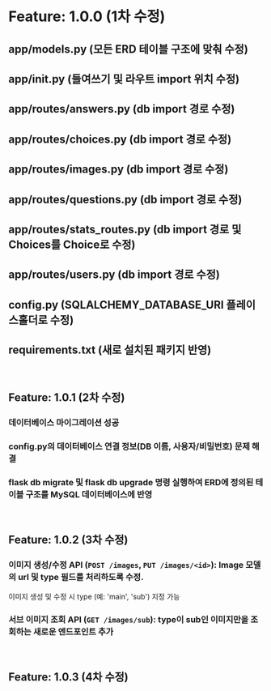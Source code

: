 # Feature: 1.0.0 (1차 수정)

## app/models.py (모든 ERD 테이블 구조에 맞춰 수정)

## app/__init__.py (들여쓰기 및 라우트 import 위치 수정)

## app/routes/answers.py (db import 경로 수정)

## app/routes/choices.py (db import 경로 수정)

## app/routes/images.py (db import 경로 수정)

## app/routes/questions.py (db import 경로 수정)

## app/routes/stats_routes.py (db import 경로 및 Choices를 Choice로 수정)

## app/routes/users.py (db import 경로 수정)

## config.py (SQLALCHEMY_DATABASE_URI 플레이스홀더로 수정)

## requirements.txt (새로 설치된 패키지 반영)

<br>

## Feature: 1.0.1 (2차 수정)

### 데이터베이스 마이그레이션 성공

### config.py의 데이터베이스 연결 정보(DB 이름, 사용자/비밀번호) 문제 해결

### flask db migrate 및 flask db upgrade 명령 실행하여 ERD에 정의된 테이블 구조를 MySQL 데이터베이스에 반영

<br>

## Feature: 1.0.2 (3차 수정)

### 이미지 생성/수정 API (`POST /images`, `PUT /images/<id>`): Image 모델의 url 및 type 필드를 처리하도록 수정.
이미지 생성 및 수정 시 type (예: 'main', 'sub') 지정 가능

### 서브 이미지 조회 API (`GET /images/sub`): type이 sub인 이미지만을 조회하는 새로운 엔드포인트 추가

<br>

## Feature: 1.0.3 (4차 수정)